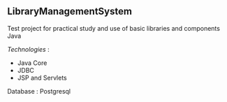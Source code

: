 ## LibraryManagementSystem
  Test project for practical study and use of basic libraries and components Java
  
  *Technologies* :
  
  * Java Core
  * JDBC
  * JSP and Servlets
    
  Database : Postgresql
